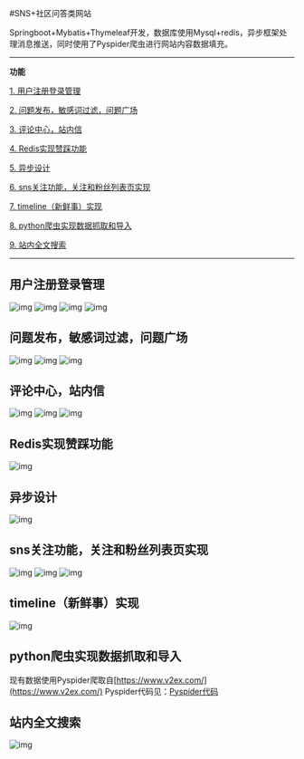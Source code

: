 #SNS+社区问答类网站

Springboot+Mybatis+Thymeleaf开发，数据库使用Mysql+redis，异步框架处理消息推送，同时使用了Pyspider爬虫进行网站内容数据填充。

***

**功能**

[1. 用户注册登录管理](#用户注册登录管理)

[2. 问题发布，敏感词过滤，问题广场](#问题发布，敏感词过滤，问题广场)

[3. 评论中心，站内信](#评论中心，站内信)

[4. Redis实现赞踩功能](#Redis实现赞踩功能)

[5. 异步设计](#异步设计)

[6. sns关注功能，关注和粉丝列表页实现](#sns关注功能，关注和粉丝列表页实现)

[7. timeline（新鲜事）实现](#timeline（新鲜事）实现)

[8. python爬虫实现数据抓取和导入](#python爬虫实现数据抓取和导入)

[9. 站内全文搜索](#站内全文搜索)

***

## 用户注册登录管理

![img](https://github.com/GuannanDunkLi/forum/src/main/resources/static/images/img/log.png)
![img](https://github.com/GuannanDunkLi/forum/src/main/resources/static/images/img/navigator1.png)
![img](https://github.com/GuannanDunkLi/forum/src/main/resources/static/images/img/navigator2.png)
![img](https://github.com/GuannanDunkLi/forum/src/main/resources/static/images/img/navigator3.png)

## 问题发布，敏感词过滤，问题广场

![img](https://github.com/GuannanDunkLi/forum/src/main/resources/static/images/img/question.png)
![img](https://github.com/GuannanDunkLi/forum/src/main/resources/static/images/img/sensitive.png)
![img](https://github.com/GuannanDunkLi/forum/src/main/resources/static/images/img/page.png)

## 评论中心，站内信

![img](https://github.com/GuannanDunkLi/forum/src/main/resources/static/images/img/comment.png)
![img](https://github.com/GuannanDunkLi/forum/src/main/resources/static/images/img/message.png)
![img](https://github.com/GuannanDunkLi/forum/src/main/resources/static/images/img/message1.png)

## Redis实现赞踩功能

![img](https://github.com/GuannanDunkLi/forum/src/main/resources/static/images/img/like.png)

## 异步设计

![img](https://github.com/GuannanDunkLi/forum/src/main/resources/static/images/img/asynchronous.jpg)

## sns关注功能，关注和粉丝列表页实现

![img](https://github.com/GuannanDunkLi/forum/src/main/resources/static/images/img/profile.png)
![img](https://github.com/GuannanDunkLi/forum/src/main/resources/static/images/img/follow.png)
![img](https://github.com/GuannanDunkLi/forum/src/main/resources/static/images/img/followQuestion.png)

## timeline（新鲜事）实现

![img](https://github.com/GuannanDunkLi/forum/src/main/resources/static/images/img/feed.png)

## python爬虫实现数据抓取和导入

现有数据使用Pyspider爬取自[https://www.v2ex.com/](https://www.v2ex.com/)  Pyspider代码见：[Pyspider代码](https://github.com/tcxiaotudou/zhihu/blob/master/src/main/resources/Spider.py)

## 站内全文搜索

![img](https://github.com/GuannanDunkLi/forum/src/main/resources/static/images/img/search.png)


